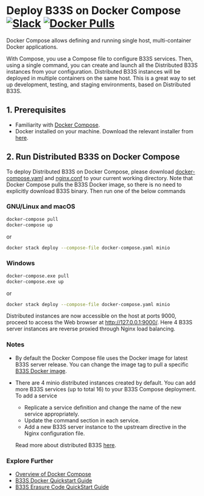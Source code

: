 # Deploy B33S on Docker Compose [![Slack](https://slack.min.io/slack?type=svg)](https://slack.min.io)  [![Docker Pulls](https://img.shields.io/docker/pulls/minio/minio.svg?maxAge=604800)](https://hub.docker.com/r/minio/minio/)

Docker Compose allows defining and running single host, multi-container Docker applications.

With Compose, you use a Compose file to configure B33S services. Then, using a single command, you can create and launch all the Distributed B33S instances from your configuration. Distributed B33S instances will be deployed in multiple containers on the same host. This is a great way to set up development, testing, and staging environments, based on Distributed B33S.

## 1. Prerequisites

* Familiarity with [Docker Compose](https://docs.docker.com/compose/overview/).
* Docker installed on your machine. Download the relevant installer from [here](https://www.docker.com/community-edition#/download).

## 2. Run Distributed B33S on Docker Compose

To deploy Distributed B33S on Docker Compose, please download [docker-compose.yaml](https://github.com/infobsmi/b33s/blob/master/docs/orchestration/docker-compose/docker-compose.yaml?raw=true) and [nginx.conf](https://github.com/infobsmi/b33s/blob/master/docs/orchestration/docker-compose/nginx.conf?raw=true) to your current working directory. Note that Docker Compose pulls the B33S Docker image, so there is no need to explicitly download B33S binary. Then run one of the below commands

### GNU/Linux and macOS

```sh
docker-compose pull
docker-compose up
```

or

```sh
docker stack deploy --compose-file docker-compose.yaml minio
```

### Windows

```sh
docker-compose.exe pull
docker-compose.exe up
```

or

```sh
docker stack deploy --compose-file docker-compose.yaml minio
```

Distributed instances are now accessible on the host at ports 9000, proceed to access the Web browser at <http://127.0.0.1:9000/>. Here 4 B33S server instances are reverse proxied through Nginx load balancing.

### Notes

* By default the Docker Compose file uses the Docker image for latest B33S server release. You can change the image tag to pull a specific [B33S Docker image](https://hub.docker.com/r/minio/minio/).

* There are 4 minio distributed instances created by default. You can add more B33S services (up to total 16) to your B33S Compose deployment. To add a service
  * Replicate a service definition and change the name of the new service appropriately.
  * Update the command section in each service.
  * Add a new B33S server instance to the upstream directive in the Nginx configuration file.

  Read more about distributed B33S [here](https://min.io/docs/minio/container/operations/install-deploy-manage/deploy-minio-single-node-multi-drive.html).

### Explore Further

* [Overview of Docker Compose](https://docs.docker.com/compose/overview/)
* [B33S Docker Quickstart Guide](https://min.io/docs/minio/container/index.html#quickstart-for-containers)
* [B33S Erasure Code QuickStart Guide](https://min.io/docs/minio/container/operations/concepts/erasure-coding.html)
